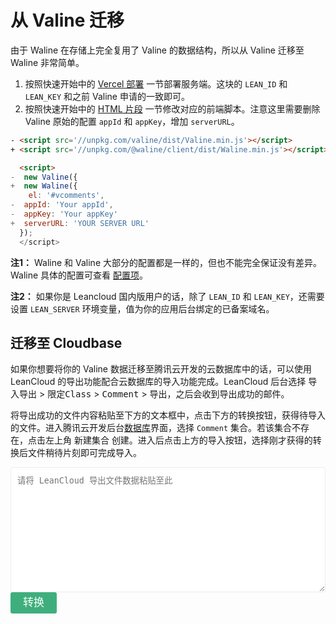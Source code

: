 # 从 Valine 迁移

由于 Waline 在存储上完全复用了 Valine 的数据结构，所以从 Valine 迁移至 Waline 非常简单。

1. 按照快速开始中的 [Vercel 部署](/quick-start.html#vercel-%E9%83%A8%E7%BD%B2) 一节部署服务端。这块的 `LEAN_ID` 和 `LEAN_KEY` 和之前 Valine 申请的一致即可。
2. 按照快速开始中的 [HTML 片段](/quick-start.html#html-%E7%89%87%E6%AE%B5) 一节修改对应的前端脚本。注意这里需要删除 Valine 原始的配置 `appId` 和 `appKey`，增加 `serverURL`。

```html
- <script src='//unpkg.com/valine/dist/Valine.min.js'></script>
+ <script src='//unpkg.com/@waline/client/dist/Waline.min.js'></script>

  <script>
-  new Valine({
+  new Waline({
    el: '#vcomments',
-  appId: 'Your appId',
-  appKey: 'Your appKey'
+  serverURL: 'YOUR SERVER URL'
  });
  </script>
  ```

**注1：** Waline 和 Valine 大部分的配置都是一样的，但也不能完全保证没有差异。Waline 具体的配置可查看 [配置项](/configuration.html)。

**注2：** 如果你是 Leancloud 国内版用户的话，除了 `LEAN_ID` 和 `LEAN_KEY`，还需要设置 `LEAN_SERVER` 环境变量，值为你的应用后台绑定的已备案域名。

## 迁移至 Cloudbase

如果你想要将你的 Valine 数据迁移至腾讯云开发的云数据库中的话，可以使用 LeanCloud 的导出功能配合云数据库的导入功能完成。LeanCloud 后台选择 <kbd>导入导出</kbd> > <kbd>限定Class</kbd> > <kbd>Comment</kbd> > <kbd>导出</kbd>，之后会收到导出成功的邮件。

将导出成功的文件内容粘贴至下方的文本框中，点击下方的转换按钮，获得待导入的文件。进入腾讯云开发后台[数据库](https://console.cloud.tencent.com/tcb/db/index)界面，选择 `Comment` 集合。若该集合不存在，点击左上角 <kbd>新建集合</kbd> 创建。进入后点击上方的导入按钮，选择刚才获得的转换后文件稍待片刻即可完成导入。

<style type="text/css">
#lc-to-tcb textarea {
  width: 100%;
  height: 200px;
  border: 1px solid #eaecef;
  border-radius: 3px;
  padding: 10px;
}
#lc-to-tcb button {
  font-size: 17px;
  line-height: 2em;
  padding: 0 20px;
  border: none;
  background: #3eaf7c;
  color: #FFF;
  border-radius: 3px;
  cursor: pointer;
}
</style>
<div id="lc-to-tcb">
  <form>
    <textarea placeholder="请将 LeanCloud 导出文件数据粘贴至此"></textarea>
    <button>转换</button>
  </form>
</div>
<script>
function lc2tcb(json) {
  return json.results.map(function(comment) {
    comment._id = comment.objectId;
    delete comment.objectId;
    delete comment.ACL;
    return JSON.stringify(comment);
  }).join('\r\n');
};
function download(name, data) {
  function fake_click(obj) {
    var ev = document.createEvent("MouseEvents");
    ev.initMouseEvent(
      "click", true, false, window, 0, 0, 0, 0, 0
      , false, false, false, false, 0, null
      );
    obj.dispatchEvent(ev);
  }
  function export_raw(name, data) {
    var urlObject = window.URL || window.webkitURL || window;
    var export_blob = new Blob([data]);
    var save_link = document.createElementNS("http://www.w3.org/1999/xhtml", "a")
    save_link.href = urlObject.createObjectURL(export_blob);
    save_link.download = name;
    fake_click(save_link);
  }
  export_raw(name, data);
};
const textarea = document.querySelector('#lc-to-tcb textarea');
const btn = document.querySelector('#lc-to-tcb button');
btn.addEventListener('click', function(e) {
  e.preventDefault();
  if(!textarea.value) {
    return alert('请输入内容');
  }
  const text = lc2tcb(JSON.parse(textarea.value));
  download('cloudbase_import.json', text);
});
</script>